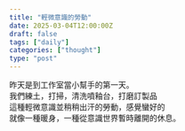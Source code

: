 ```yaml
---
title: "輕微意識的勞動"
date: 2025-03-04T12:00:00Z
draft: false
tags: ["daily"]
categories: ["thought"]
type: "post"
---
```


昨天是到工作室當小幫手的第一天。  
我們練土，打掃，清洗噴釉台，打磨訂製品  
這種輕微意識並稍稍出汗的勞動，感覺蠻好的  
就像一種暖身，一種從意識世界暫時離開的休息。

